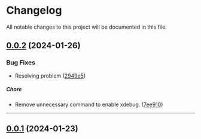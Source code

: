 <!--- BEGIN HEADER -->
# Changelog

All notable changes to this project will be documented in this file.
<!--- END HEADER -->

## [0.0.2](https://github.com/cgarciagarcia/backend-template/compare/v0.0.1...v0.0.2) (2024-01-26)

### Bug Fixes

* Resolving problem ([2949e5](https://github.com/cgarciagarcia/backend-template/commit/2949e5a12d953aa5533d4a64176fe657d20bb2a4))

##### Chore

* Remove unnecessary command to enable xdebug. ([7ee910](https://github.com/cgarciagarcia/backend-template/commit/7ee9109b4f4b74d819597e172a736a81e4854027))


---

## [0.0.1](https://github.com/cgarciagarcia/backend-template/compare/0.0.0...v0.0.1) (2024-01-23)


